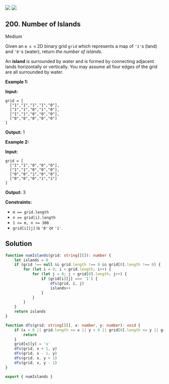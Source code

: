 [![](https://img.shields.io/github/stars/LeetCode-in-TypeScript/LeetCode-in-TypeScript?label=Stars&style=flat-square)](https://github.com/LeetCode-in-TypeScript/LeetCode-in-TypeScript)
[![](https://img.shields.io/github/forks/LeetCode-in-TypeScript/LeetCode-in-TypeScript?label=Fork%20me%20on%20GitHub%20&style=flat-square)](https://github.com/LeetCode-in-TypeScript/LeetCode-in-TypeScript/fork)

## 200\. Number of Islands

Medium

Given an `m x n` 2D binary grid `grid` which represents a map of `'1'`s (land) and `'0'`s (water), return _the number of islands_.

An **island** is surrounded by water and is formed by connecting adjacent lands horizontally or vertically. You may assume all four edges of the grid are all surrounded by water.

**Example 1:**

**Input:**

    grid = [
      ["1","1","1","1","0"],
      ["1","1","0","1","0"],
      ["1","1","0","0","0"],
      ["0","0","0","0","0"]
    ]

**Output:** 1 

**Example 2:**

**Input:**

    grid = [
      ["1","1","0","0","0"],
      ["1","1","0","0","0"],
      ["0","0","1","0","0"],
      ["0","0","0","1","1"]
    ]

**Output:** 3 

**Constraints:**

*   `m == grid.length`
*   `n == grid[i].length`
*   `1 <= m, n <= 300`
*   `grid[i][j]` is `'0'` or `'1'`.

## Solution

```typescript
function numIslands(grid: string[][]): number {
    let islands = 0
    if (grid !== null && grid.length !== 0 && grid[0].length !== 0) {
        for (let i = 0; i < grid.length; i++) {
            for (let j = 0; j < grid[0].length; j++) {
                if (grid[i][j] === '1') {
                    dfs(grid, i, j)
                    islands++
                }
            }
        }
    }
    return islands
}

function dfs(grid: string[][], x: number, y: number): void {
    if (x < 0 || grid.length <= x || y < 0 || grid[0].length <= y || grid[x][y] !== '1') {
        return
    }
    grid[x][y] = 'x'
    dfs(grid, x + 1, y)
    dfs(grid, x - 1, y)
    dfs(grid, x, y + 1)
    dfs(grid, x, y - 1)
}

export { numIslands }
```